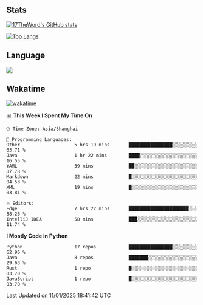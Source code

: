 ## Stats

[![17TheWord's GitHub stats](https://github-readme-stats.vercel.app/api?username=17TheWord&count_private=true&show_icons=true)](https://github.com/anuraghazra/github-readme-stats)

[![Top Langs](https://github-readme-stats.vercel.app/api/top-langs/?username=17TheWord&layout=compact&hide=html)](https://github.com/anuraghazra/github-readme-stats)

## Language

<img align="center" src="https://github-readme-stats-theword.vercel.app/api/wakatime?username=559772f0-9c03-4114-9e11-1b4b8b998e10&layout=compact&theme=dracula&hide_border=true">

## Wakatime

[![wakatime](https://wakatime.com/badge/user/559772f0-9c03-4114-9e11-1b4b8b998e10.svg)](https://wakatime.com/@559772f0-9c03-4114-9e11-1b4b8b998e10)

<!--START_SECTION:waka-->
📊 **This Week I Spent My Time On** 

```text
🕑︎ Time Zone: Asia/Shanghai

💬 Programming Languages: 
Other                    5 hrs 19 mins       ████████████████░░░░░░░░░   63.71 % 
Java                     1 hr 22 mins        ████░░░░░░░░░░░░░░░░░░░░░   16.55 % 
YAML                     39 mins             ██░░░░░░░░░░░░░░░░░░░░░░░   07.78 % 
Markdown                 22 mins             █░░░░░░░░░░░░░░░░░░░░░░░░   04.53 % 
XML                      19 mins             █░░░░░░░░░░░░░░░░░░░░░░░░   03.81 % 

🔥 Editors: 
Edge                     7 hrs 22 mins       ██████████████████████░░░   88.26 % 
IntelliJ IDEA            58 mins             ███░░░░░░░░░░░░░░░░░░░░░░   11.74 % 
```

**I Mostly Code in Python** 

```text
Python                   17 repos            ████████████████░░░░░░░░░   62.96 % 
Java                     8 repos             ███████░░░░░░░░░░░░░░░░░░   29.63 % 
Rust                     1 repo              █░░░░░░░░░░░░░░░░░░░░░░░░   03.70 % 
JavaScript               1 repo              █░░░░░░░░░░░░░░░░░░░░░░░░   03.70 % 
```




 Last Updated on 11/01/2025 18:41:42 UTC
<!--END_SECTION:waka-->
